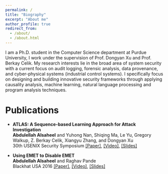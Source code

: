 ```yaml
---
permalink: /
title: "Biography"
excerpt: "About me"
author_profile: true
redirect_from: 
  - /about/
  - /about.html
---
```


I am a Ph.D. student in the Computer Science department at Purdue University, I work under the supervision of Prof. Dongyan Xu and Prof. Berkay Celik. My research interests lie in the broad area of system security with a current focus on audit logging, forensic analysis, data provenance, and cyber-physical systems (industrial control systems). I specifically focus on designing and building innovative security frameworks through applying causality analysis, machine learning, natural language processing and program analysis techniques.

Publications
============
<ul>
	<li><b>ATLAS: A Sequence-based Learning Approach for Attack Investigation</b>
			<br/>
			<b>Abdulellah Alsaheel</b> and Yuhong Nan, Shiqing Ma, Le Yu, Gregory Walkup, Z. Berkay Celik, Xiangyu Zhang, and Dongyan Xu
			<br/>
			30th USENIX Security Symposium <a href="/files/ATLAS.pdf">[Paper]</a>, <a href="https://youtu.be/***">[Video]</a>, <a href="/files/ATLAS_slides.pdf">[Slides]</a> 
			<br/>
	</li>
</ul>

<ul>
	<li><b>Using EMET to Disable EMET</b>
			<br/>
			<b>Abdulellah Alsaheel</b> and Raghav Pande
			<br/>
			Blackhat USA 2016 <a href="/files/EMET.pdf">[Paper]</a>, <a href="https://youtu.be/rDYgxfmUwi8">[Video]</a>, <a href="/files/EMET_slides.pdf">[Slides]</a> 
			<br/>
	</li>
</ul>

